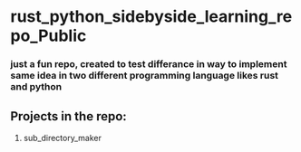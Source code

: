 # rust_python_sidebyside_learning_repo_Public
### just a fun repo, created to test differance in way to implement same idea in two different programming language likes rust and python

## Projects in the repo:
1. sub_directory_maker
